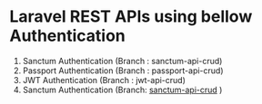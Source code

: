 # Laravel REST APIs using bellow Authentication 
1) Sanctum Authentication (Branch : sanctum-api-crud)
2) Passport Authentication (Branch : passport-api-crud)
3) JWT Authentication (Branch : jwt-api-crud)
4) Sanctum Authentication (Branch: [sanctum-api-crud](https://github.com/papunkumar101/laravel-crud-api/tree/sanctum-api-crud/sanctum-api-crud) )
